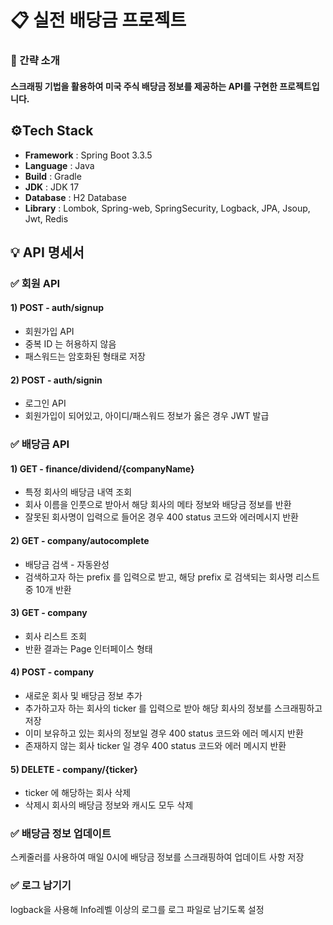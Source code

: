 # 📋 실전 배당금 프로젝트
### 📌 간략 소개
#### 스크래핑 기법을 활용하여 미국 주식 배당금 정보를 제공하는 API를 구현한 프로젝트입니다.

## ⚙Tech Stack
- **Framework** : Spring Boot 3.3.5
- **Language** : Java
- **Build** : Gradle
- **JDK** : JDK 17
- **Database** : H2 Database
- **Library** : Lombok, Spring-web, SpringSecurity, Logback, JPA, Jsoup, Jwt, Redis

## 💡 API 명세서
### ✅ 회원 API
#### 1) POST - auth/signup
- 회원가입 API
- 중복 ID 는 허용하지 않음
- 패스워드는 암호화된 형태로 저장

#### 2) POST - auth/signin
- 로그인 API
- 회원가입이 되어있고, 아이디/패스워드 정보가 옳은 경우 JWT 발급
  
### ✅ 배당금 API
#### 1) GET - finance/dividend/{companyName} 
- 특정 회사의 배당금 내역 조회
- 회사 이름을 인풋으로 받아서 해당 회사의 메타 정보와 배당금 정보를 반환
- 잘못된 회사명이 입력으로 들어온 경우 400 status 코드와 에러메시지 반환

#### 2) GET - company/autocomplete
- 배당금 검색 - 자동완성
- 검색하고자 하는 prefix 를 입력으로 받고, 해당 prefix 로 검색되는 회사명 리스트 중 10개 반환

#### 3) GET - company
- 회사 리스트 조회
- 반환 결과는 Page 인터페이스 형태

#### 4) POST - company
- 새로운 회사 및 배당금 정보 추가
- 추가하고자 하는 회사의 ticker 를 입력으로 받아 해당 회사의 정보를 스크래핑하고 저장
- 이미 보유하고 있는 회사의 정보일 경우 400 status 코드와 에러 메시지 반환
- 존재하지 않는 회사 ticker 일 경우 400 status 코드와 에러 메시지 반환

#### 5) DELETE - company/{ticker}
- ticker 에 해당하는 회사 삭제
- 삭제시 회사의 배당금 정보와 캐시도 모두 삭제


### ✅ 배당금 정보 업데이트
스케줄러를 사용하여 매일 0시에 배당금 정보를 스크래핑하여 업데이트 사항 저장

### ✅ 로그 남기기 
logback을 사용해 Info레벨 이상의 로그를 로그 파일로 남기도록 설정

